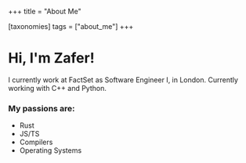 +++
title = "About Me"

[taxonomies]
tags = ["about_me"]
+++

# Hi, I'm Zafer!
I currently work at FactSet as Software Engineer I, in London. Currently working with C++ and Python.

### My passions are:

* Rust
* JS/TS
* Compilers
* Operating Systems
